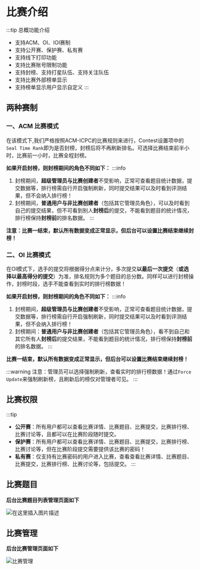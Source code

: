 # 比赛介绍

:::tip
总概功能介绍

- 支持ACM、OI、IOI赛制
- 支持公开赛、保护赛、私有赛
- 支持线下打印功能
- 支持比赛账号限制功能
- 支持封榜、支持打星队伍、支持关注队伍
- 支持比赛外部榜单显示
- 支持榜单显示用户显示自定义
:::

## 两种赛制


### 一、ACM 比赛模式
  在该模式下,我们严格按照ACM-ICPC的比赛规则来进行，Contest设置项中的`Seal Time Rank`即为是否封榜，封榜后将不再刷新排名。可选择比赛结束前半小时，比赛前一小时，比赛全程封榜。

  **如果开启封榜，则封榜期间的角色不同如下：**
  :::info

1. 封榜期间，**超级管理员与比赛创建者**不受影响，正常可查看题目统计数据，提交数据等，排行榜需自行开启强制刷新，同时提交结果可以及时看到评测结果，但不会纳入排行榜！
2. 封榜期间，**普通用户与非比赛创建者**（包括其它管理员角色），可以及时看到自己的提交结果，但不可看到别人**封榜后**的提交，不能看到题目的统计情况，排行榜保持**封榜前**的排名数据。
   :::

 **注意：比赛一结束，默认所有数据变成正常显示，但后台可以设置比赛结束继续封榜！**


### 二、OI 比赛模式


  在OI模式下，选手的提交将根据得分点来计分，多次提交**以最后一次提交**（**或选择以最高得分的提交**）为准，排名规则为多个题目的总分数。同样可以进行封榜操作，封榜时段，选手不能查看到实时的排行榜数据！

  **如果开启封榜，则封榜期间的角色不同如下：**
  :::info

  1. 封榜期间，**超级管理员与比赛创建者**不受影响，正常可查看题目统计数据，提交数据等，排行榜需自行开启强制刷新，同时提交结果可以及时看到评测结果，但不会纳入排行榜！
  2. 封榜期间：**普通用户与非比赛创建者**（包括其它管理员角色），看不到自己和其它所有人**封榜后**的提交结果，不能看到题目的统计情况，排行榜保持**封榜前**的排名数据。
   :::

  **比赛一结束，默认所有数据变成正常显示，但后台可以设置比赛结束继续封榜！**
  
:::warning
注意：管理员可以选择强制刷新，查看实时的排行榜数据！通过`Force Update`来强制刷新榜，且刷新后的榜仅对管理者可见。
:::
## 比赛权限

:::tip
- **公开赛**：所有用户都可以查看比赛详情、比赛题目、比赛提交，比赛排行榜、比赛讨论等，且都可以在比赛阶段随时提交。
- **保护赛**：所有用户都可以查看比赛详情、比赛题目、比赛提交，比赛排行榜、比赛讨论等，但在比赛阶段提交需要提供该比赛的密码！
- **私有赛**：仅支持有比赛密码的用户进入比赛，查看查看比赛详情、比赛题目、比赛提交，比赛排行榜、比赛讨论等，包括提交。
:::


## 比赛题目

**后台比赛题目列表管理页面如下**

![在这里插入图片描述](https://img-blog.csdnimg.cn/2a8354a553d547d786e37d41050d3b95.png?x-oss-process=image/watermark,type_ZHJvaWRzYW5zZmFsbGJhY2s,shadow_50,text_Q1NETiBASGltaXRfWkg=,size_20,color_FFFFFF,t_70,g_se,x_16)

## 比赛管理

**后台比赛管理页面如下**

![比赛管理](https://img-blog.csdnimg.cn/da52c1fe08e34be6be79fbe5c2b758d2.png?x-oss-process=image/watermark,type_d3F5LXplbmhlaQ,shadow_50,text_Q1NETiBASGltaXRfWkg=,size_20,color_FFFFFF,t_70,g_se,x_16)